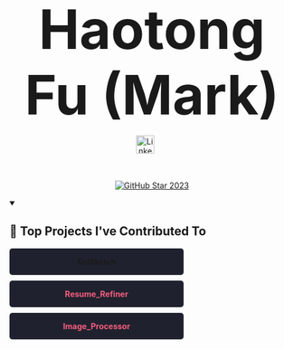 <p align="center">
  <strong style="font-size: 96px;">
    Haotong Fu (Mark)
  </strong>
</p>


<!-- Social icons section -->
<p align="center">
  <a href="https://www.linkedin.com/in/haotongfu/"><img width="32px" alt="LinkedIn" title="LinkedIn" src="https://i.imgur.com/yRpa1dQ.png"/></a>
  &#8287;&#8287;&#8287;&#8287;&#8287;
</p>

<br/>

<!-- GitHub Star link -->
<p align="center">
  <a href="https://stars.github.com/profiles/denvercoder1/">
    <img src="https://github.com/DenverCoder1/DenverCoder1/assets/20955511/ca15be3f-d00b-438e-91f6-fb5568c1f632" alt="GitHub Star 2023"/></a>
</p>


<details open> 
  <summary><h2>📕 Top Projects I've Contributed To</h2></summary>

  <!-- Small repo cards https://github.com/DenverCoder1/github-readme-stats (fork of anuraghazra/github-readme-stats) -->
<p align="left">
    <a href="https://github.com/MarkFu0213/SciSketch-Summer" style="text-decoration: none;">
        <div style="width: 278px; background-color: #1F222E; color: #F85D7F; padding: 15px; border-radius: 5px; text-align: center; margin-bottom: 10px;">
            <strong>SciSketch</strong>
        </div>
    </a>
    <a href="https://github.com/MarkFu0213/Haotong-Fu/tree/main/Chatgpt_Resume_Refiner" style="text-decoration: none;">
        <div style="width: 278px; background-color: #1F222E; color: #F85D7F; padding: 15px; border-radius: 5px; text-align: center; margin-bottom: 10px;">
            <strong>Resume_Refiner</strong>
        </div>
    </a>
    <a href="https://github.com/MarkFu0213/Haotong-Fu/tree/main/Chromakey%20Image%20Processor" style="text-decoration: none;">
        <div style="width: 278px; background-color: #1F222E; color: #F85D7F; padding: 15px; border-radius: 5px; text-align: center;">
            <strong>Image_Processor</strong>
        </div>
    </a>
</p>


</details>
